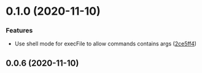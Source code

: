 # 0.1.0 (2020-11-10)


### Features

* Use shell mode for execFile to allow commands contains args ([2ce5ff4](https://github.com/nandenjin/emcc-loader/commit/2ce5ff47e83af941b00e669e17b7363127cb57d8))



## 0.0.6 (2020-11-10)



